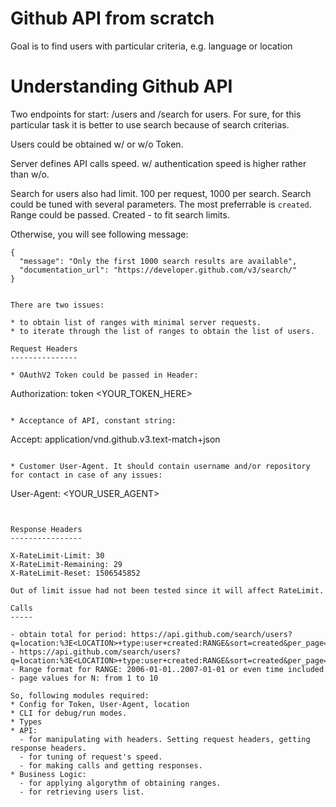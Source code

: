 Github API from scratch
================

Goal is to find users with particular criteria, e.g. language or location

Understanding Github API
========================

Two endpoints for start: /users and /search for users.
For sure, for this particular task it is better to use search because of search criterias.

Users could be obtained w/ or w/o Token.

Server defines API calls speed. w/ authentication speed is higher rather than w/o.

Search for users also had limit. 100 per request, 1000 per search. Search could be tuned with several parameters. The most preferrable is `created`. Range could be passed. Created - to fit search limits.

Otherwise, you will see following message:
```
{
  "message": "Only the first 1000 search results are available",
  "documentation_url": "https://developer.github.com/v3/search/"
}


There are two issues:

* to obtain list of ranges with minimal server requests.
* to iterate through the list of ranges to obtain the list of users.

Request Headers
---------------

* OAuthV2 Token could be passed in Header:
```
Authorization: token <YOUR_TOKEN_HERE>
```

* Acceptance of API, constant string:
```
Accept: application/vnd.github.v3.text-match+json
```

* Customer User-Agent. It should contain username and/or repository for contact in case of any issues:
```
User-Agent: <YOUR_USER_AGENT>
```


Response Headers
----------------

X-RateLimit-Limit: 30
X-RateLimit-Remaining: 29
X-RateLimit-Reset: 1506545852

Out of limit issue had not been tested since it will affect RateLimit.

Calls
-----

- obtain total for period: https://api.github.com/search/users?q=location:%3E<LOCATION>+type:user+created:RANGE&sort=created&per_page=1
- https://api.github.com/search/users?q=location:%3E<LOCATION>+type:user+created:RANGE&sort=created&per_page=100&page=N
- Range format for RANGE: 2006-01-01..2007-01-01 or even time included
- page values for N: from 1 to 10

So, following modules required:
* Config for Token, User-Agent, location
* CLI for debug/run modes.
* Types
* API:
  - for manipulating with headers. Setting request headers, getting response headers.
  - for tuning of request's speed.
  - for making calls and getting responses.
* Business Logic:
  - for applying algorythm of obtaining ranges.
  - for retrieving users list.